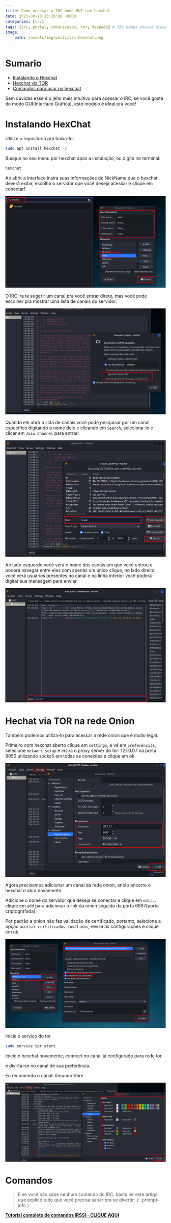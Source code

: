 ```yaml
---
title: Como acessar o IRC modo GUI com hexchat
date: 2023-09-10 15:29:00 +0800
categories: [irc]
tags: [irc, portal, comunicacao, tor, deepweb] # TAG names should always be lowercase
image:
    path: /assets/img/posts/irc-hexchat.png
---
```


# Sumario

- [Instalando o Hexchat](#instalando-hexchat)
- [Hexchat via TOR](#hechat-via-tor-na-rede-onion)
- [Comandos para usar no hexchat](#comandos)

Sem dúvidas esse é o jeito mais intuitivo para acessar o IRC, se você gosta do modo GUI(Interface Gráfica), este modelo é ideal pra você!

# Instalando HexChat

Utilize o repositorio pra baixa-lo:

```bash
sudo apt install hexchat -y
```

Busque no seu menu por hexchat após a instalação, ou digite no terminal:

```bash
hexchat
```

Ao abrir a interface insira suas informações de NickName que o hexchat deverá exibir, escolha o servidor que você deseja acessar e clique em conectar!

![Irc-hexchat-login](/assets/img/posts/irc-part-list1.png)

O IRC ira te sugerir um canal pra você entrar direto, mas você pode escolher pra mostrar uma lista de canais do servidor:

![irc-hexchat-options](/assets/img/posts/irc-part-list2.png)

Quando ele abrir a lista de canais você pode pesquisar por um canal específico digitando o nome dele e clicando em `Search`, seleciona-lo e clicar em `Join Channel` para entrar:

![irc-hexchat-list](/assets/img/posts/irc-part-list3.png)

Ao lado esquerdo você verá o nome dos canais em que você entrou e poderá navegar entre eles com apenas um único clique, no lado direito você verá usuários presentes no canal e na linha inferior você poderá digitar sua mensagem para enviar.

![irc-hexchat-send](/assets/img/posts/irc-part-list4.png)

# Hechat via TOR na rede Onion

Também podemos utiliza-lo para acessar a rede onion que é muito legal.

Primeiro com hexchat aberto clique em `settings`, e vá em `preferências`, selecione `network setup` e insira o proxy server do tor: 127.0.0.1 na porta 9050 utilizando socks5 em todas as conexões e clique em ok.

![hexchat-tor1](/assets/img/posts/hexchat-tor1.png)

Agora precisamos adicionar um canal da rede onion, então encerre o hexchat e abra novamente.

Adicione o nome do servidor que deseja se conectar e clique em `edit..` clique em `add` para adicionar o link da onion seguido da porta 6697(porta criptografada).

Por padrão a onion não faz validação de certificado, portanto, selecione a opção `aceitar certificados inválidos`, revise as configurações e clique em ok.

![hexchat-tor2](/assets/img/posts/hexchat-tor2.png)

Inicie o serviço do tor

```bash
sudo service tor start
```

Inicie o hexchat novamente, connect no canal já configurado para rede tor.

e divirta-se no canal de sua preferência.

Eu recomendo o canal:
#mundo-libre

![HexChat-color](/assets/img/posts/hexchat-color.png)

# Comandos

> E se você não sabe nenhum comando do IRC, basta ler este artigo que explico tudo que você precisa saber pra se divertir:
{: .prompt-info }

[**Tutorial completo de comandos IRSSI - CLIQUE AQUI**](/posts/comandos-Irssi/)
